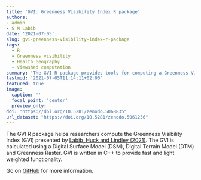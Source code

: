 ```yaml
---
title: 'GVI: Greenness Visibility Index R package'
authors:
- admin
- S M Labib
date: '2021-07-05'
slug: gvi-greenness-visibility-index-r-package
tags:
  - R
  - Greenness visibility
  - Health Geography
  - Viewshed computation
summary: 'The GVI R package provides tools for computing a Greenness Visibility Index (GVI) surface from a DSM, DTM and Greenness Surface.'
lastmod: '2021-07-05T11:14:11+02:00'
featured: true
image:
  caption: ''
  focal_point: 'center'
  preview_only:
doi: "https://doi.org/10.5281/zenodo.5068835"
url_dataset: "https://doi.org/10.5281/zenodo.5061256"
---
```


The GVI R package helps researchers compute the Greenness Visibility Index (GVI) presented by [Labib, Huck and Lindley (2021)](https://doi.org/10.1016/j.scitotenv.2020.143050). The GVI is calculated using a Digital Surface Model (DSM), Digital Terrain Model (DTM) and Greenness Raster. GVI is written in C++ to provide fast and light weighted functionality.

Go on [GitHub](https://github.com/STBrinkmann/GVI) for more information.
